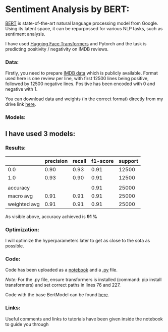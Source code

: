 # Sentiment Analysis by BERT:
[BERT](https://github.com/google-research/bert) is state-of-the-art natural language processing model from Google. Using its latent space, it can be repurpossed for various NLP tasks, such as sentiment analysis.  

I have used [Hugging Face Transformers](https://github.com/huggingface/transformers) and Pytorch and the task is predicting positivity / negativity on IMDB reviews.

### Data:  
Firstly, you need to prepare [IMDB data](https://www.kaggle.com/lakshmi25npathi/imdb-dataset-of-50k-movie-reviews) which is publicly available. Format used here is one review per line, with first 12500 lines being positive, followed by 12500 negative lines. Positive has been encoded with 0 and negative with 1.  
  
You can download data and weights (in the correct format) directly from my drive link [here](https://drive.google.com/drive/folders/1kgy7_0XwGGfbWsY6Y5PUpoCLwoSLt_Rc?usp=sharing).

### Models:   
I have used 3 models:
-

### Results:  
|              | precision | recall | f1-score | support |
|--------------|-----------|--------|----------|---------|
|          0.0 |      0.90 |   0.93 |     0.91 |   12500 |
|          1.0 |      0.93 |   0.90 |     0.91 |   12500 |
|              |           |        |          |         |
|     accuracy |           |        |     0.91 |   25000 |
|    macro avg |      0.91 |   0.91 |     0.91 |   25000 |
| weighted avg |      0.91 |   0.91 |     0.91 |   25000 |
  
As visible above, accuracy achieved is **91 %**

### Optimization:  
I will optimize the hyperparameters later to get as close to the sota as possible.

### Code:  
Code has been uploaded as a [notebook](BERT-IMDB.ipynb) and a [.py](bert_imdb.py) file.  
  
*Note:* For the .py file, ensure transformers is installed (command: pip install transformers) and set correct paths in lines 76 and 227.

Code with the base BertModel can be found [here](https://colab.research.google.com/drive/1SWaQtV8noqjOveY3P6x7fZFdSUGEN5lh?usp=sharing).

### Links:
Useful comments and links to tutorials have been given inside the notebook to guide you through
